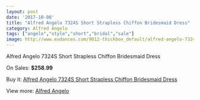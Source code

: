 ```yaml
---
layout: post
date: '2017-10-08'
title: "Alfred Angelo 7324S Short Strapless Chiffon Bridesmaid Dress"
category: Alfred Angelo
tags: ["angelo","style","short","bridal","sale"]
image: http://www.eudances.com/9012-thickbox_default/alfred-angelo-7324s-short-strapless-chiffon-bridesmaid-dress.jpg
---
```

Alfred Angelo 7324S Short Strapless Chiffon Bridesmaid Dress

On Sales: **$258.99**
<a href="https://www.eudances.com/en/alfred-angelo/3028-alfred-angelo-7324s-short-strapless-chiffon-bridesmaid-dress.html"><amp-img layout="responsive" width="600" height="600" src="//www.eudances.com/9012-thickbox_default/alfred-angelo-7324s-short-strapless-chiffon-bridesmaid-dress.jpg" alt="Alfred Angelo 7324S Short Strapless Chiffon Bridesmaid Dress 0" /></a>
<a href="https://www.eudances.com/en/alfred-angelo/3028-alfred-angelo-7324s-short-strapless-chiffon-bridesmaid-dress.html"><amp-img layout="responsive" width="600" height="600" src="//www.eudances.com/9013-thickbox_default/alfred-angelo-7324s-short-strapless-chiffon-bridesmaid-dress.jpg" alt="Alfred Angelo 7324S Short Strapless Chiffon Bridesmaid Dress 1" /></a>

Buy it: [Alfred Angelo 7324S Short Strapless Chiffon Bridesmaid Dress](https://www.eudances.com/en/alfred-angelo/3028-alfred-angelo-7324s-short-strapless-chiffon-bridesmaid-dress.html "Alfred Angelo 7324S Short Strapless Chiffon Bridesmaid Dress")

View more: [Alfred Angelo](https://www.eudances.com/en/51-alfred-angelo "Alfred Angelo")